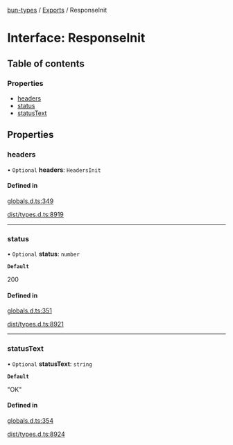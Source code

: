 [bun-types](../README.md) / [Exports](../modules.md) / ResponseInit

# Interface: ResponseInit

## Table of contents

### Properties

- [headers](ResponseInit.md#headers)
- [status](ResponseInit.md#status)
- [statusText](ResponseInit.md#statustext)

## Properties

### headers

• `Optional` **headers**: `HeadersInit`

#### Defined in

[globals.d.ts:349](https://github.com/valgaze/bun-types/blob/5e53f27/globals.d.ts#L349)

[dist/types.d.ts:8919](https://github.com/valgaze/bun-types/blob/5e53f27/dist/types.d.ts#L8919)

___

### status

• `Optional` **status**: `number`

**`Default`**

200

#### Defined in

[globals.d.ts:351](https://github.com/valgaze/bun-types/blob/5e53f27/globals.d.ts#L351)

[dist/types.d.ts:8921](https://github.com/valgaze/bun-types/blob/5e53f27/dist/types.d.ts#L8921)

___

### statusText

• `Optional` **statusText**: `string`

**`Default`**

"OK"

#### Defined in

[globals.d.ts:354](https://github.com/valgaze/bun-types/blob/5e53f27/globals.d.ts#L354)

[dist/types.d.ts:8924](https://github.com/valgaze/bun-types/blob/5e53f27/dist/types.d.ts#L8924)
